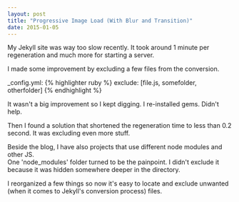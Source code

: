 ```yaml
---
layout: post
title: "Progressive Image Load (With Blur and Transition)"  
date: 2015-01-05
---
```


My Jekyll site was way too slow recently.
It took around 1 minute per regeneration and much more for starting a server. 

I made some improvement by excluding a few files from the conversion.

_config.yml:
{% highlighter ruby %}
exclude: [file.js, somefolder, otherfolder]
{% endhighlight %}

It wasn't a big improvement so I kept digging.
I re-installed gems.
Didn't help.

Then I found a solution that shortened the regeneration time to less than 0.2 second.
It was excluding even more stuff.

Beside the blog, I have also projects that use different node modules and other JS.  
One 'node_modules' folder turned to be the painpoint. I didn't exclude it because
it was hidden somewhere deeper in the directory.

I reorganized a few things so now it's easy to locate and exclude unwanted
(when it comes to Jekyll's conversion process) files.
